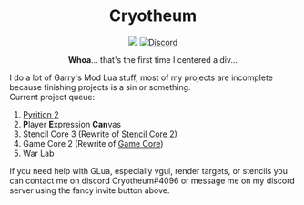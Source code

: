 <div id="header" align="center">
	<h1>Cryotheum</h1>
	<a href="https://github.com/Cryotheus/pyrition_2"><img src="https://komarev.com/ghpvc/?username=Cryotheus&color=orange"></a>
	<a href="https://discord.gg/WMeCsQhakH"><img src="https://img.shields.io/static/v1?logo=discord&label=&message=Discord&color=36393f" alt="Discord"></a>
	<p><b>Whoa</b>... that's the first time I centered a div...</p>
</div>

I do a lot of Garry's Mod Lua stuff, most of my projects are incomplete because finishing projects is a sin or something.  
Current project queue:
1. [Pyrition 2](https://github.com/Cryotheus/pyrition_2)
2. **P**layer **E**xpression **Can**vas
3. Stencil Core 3 (Rewrite of [Stencil Core 2](https://github.com/Cryotheus/e2_stencil_core_2))
4. Game Core 2 (Rewrite of [Game Core](https://github.com/Cryotheus/e2_game_core))
5. War Lab

If you need help with GLua, especially vgui, render targets, or stencils you can contact me on discord Cryotheum#4096 or message me on my discord server using the fancy invite button above.
